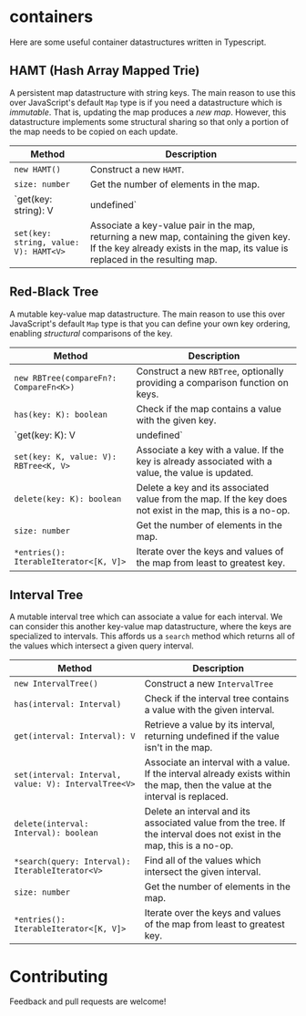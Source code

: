 # containers

Here are some useful container datastructures written in Typescript.

## HAMT (Hash Array Mapped Trie)
A persistent map datastructure with string keys. The main reason to
use this over JavaScript's default `Map` type is if you need a
datastructure which is _immutable_. That is, updating the map produces
a _new map_. However, this datastructure implements some structural
sharing so that only a portion of the map needs to be copied on each
update.

| Method                                | Description                                                                                                                                                             |
|---------------------------------------|-------------------------------------------------------------------------------------------------------------------------------------------------------------------------|
| `new HAMT()`                          | Construct a new `HAMT`.                                                                                                                                                 |
| `size: number`                        | Get the number of elements in the map.                                                                                                                                  |
| `get(key: string): V | undefined`     | Retrieve a value from the map (or undefined if no such key exists).                                                                                                     |
| `set(key: string, value: V): HAMT<V>` | Associate a key-value pair in the map, returning a new map, containing the given key. If the key already exists in the map, its value is replaced in the resulting map. |

## Red-Black Tree
A mutable key-value map datastructure. The main reason to use this
over JavaScript's default `Map` type is that you can define your own
key ordering, enabling _structural_ comparisons of the key.

| Method                                 | Description                                                                                                |
|----------------------------------------|------------------------------------------------------------------------------------------------------------|
| `new RBTree(compareFn?: CompareFn<K>)` | Construct a new `RBTree`, optionally providing a comparison function on keys.                              |
| `has(key: K): boolean`                 | Check if the map contains a value with the given key.                                                      |
| `get(key: K): V | undefined`           | Retrieve a value by its key, returning undefined if the value isn't in the map.                            |
| `set(key: K, value: V): RBTree<K, V>`  | Associate a key with a value. If the key is already associated with a value, the value is updated.         |
| `delete(key: K): boolean`              | Delete a key and its associated value from the map. If the key does not exist in the map, this is a no-op. |
| `size: number`                         | Get the number of elements in the map.                                                                     |
| `*entries(): IterableIterator<[K, V]>` | Iterate over the keys and values of the map from least to greatest key.                                    |

## Interval Tree
A mutable interval tree which can associate a value for each
interval. We can consider this another key-value map datastructure,
where the keys are specialized to intervals. This affords us a
`search` method which returns all of the values which intersect a
given query interval.

| Method                                               | Description                                                                                                                    |
|------------------------------------------------------|--------------------------------------------------------------------------------------------------------------------------------|
| `new IntervalTree()`                                 | Construct a new `IntervalTree`                                                                                                 |
| `has(interval: Interval)`                            | Check if the interval tree contains a value with the given interval.                                                           |
| `get(interval: Interval): V`                         | Retrieve a value by its interval, returning undefined if the value isn't in the map.                                           |
| `set(interval: Interval, value: V): IntervalTree<V>` | Associate an interval with a value. If the interval already exists within the map, then the value at the interval is replaced. |
| `delete(interval: Interval): boolean`                | Delete an interval and its associated value from the tree. If the interval does not exist in the map, this is a no-op.         |
| `*search(query: Interval): IterableIterator<V>`      | Find all of the values which intersect the given interval.                                                                     |
| `size: number`                                       | Get the number of elements in the map.                                                                                         |
| `*entries(): IterableIterator<[K, V]>`               | Iterate over the keys and values of the map from least to greatest key.                                                        |

# Contributing

Feedback and pull requests are welcome!
